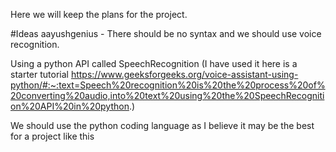 Here we will keep the plans for the project.

#Ideas aayushgenius - 
There should be no syntax and we should use voice recognition.


Using a python API called SpeechRecognition (I have used it here is a starter tutorial https://www.geeksforgeeks.org/voice-assistant-using-python/#:~:text=Speech%20recognition%20is%20the%20process%20of%20converting%20audio,into%20text%20using%20the%20SpeechRecognition%20API%20in%20python.)


We should use the python coding language as I believe it may be the best for a project like this

